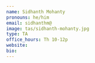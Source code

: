 ```yaml
---
name: Sidhanth Mohanty
pronouns: he/him
email: sidhanthm@
image: tas/sidhanth-mohanty.jpg
type: TA
office_hours: Th 10-12p
website: 
bio: 
---
```


